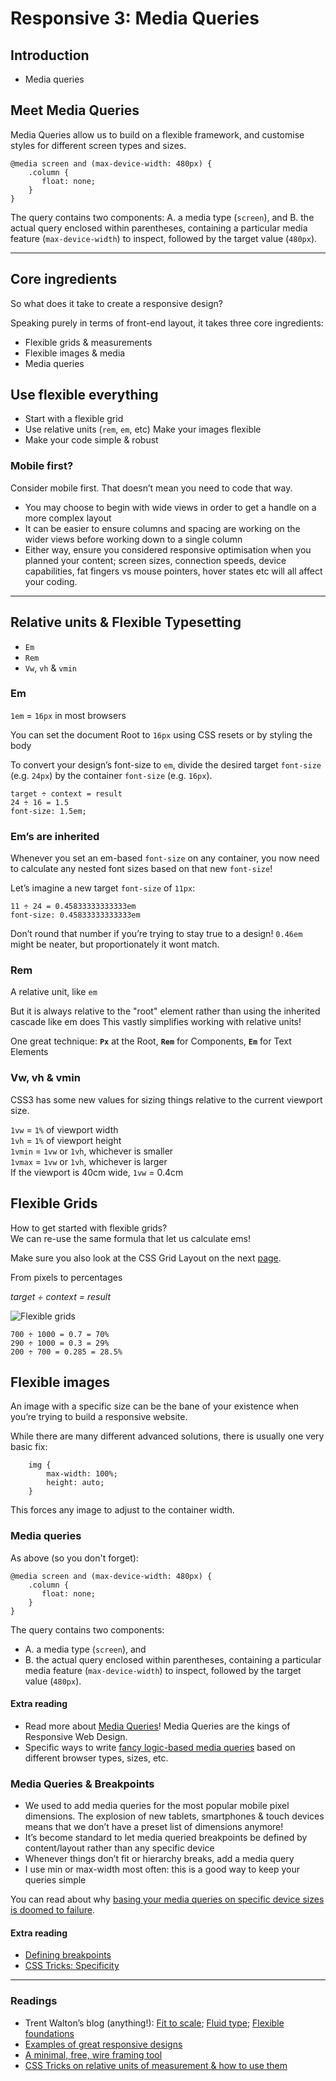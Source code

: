 # Responsive 3: Media Queries



## Introduction

-   Media queries



## Meet Media Queries
Media Queries allow us to build on a flexible framework, and customise styles for different screen types and sizes.

```
@media screen and (max-device-width: 480px) {
    .column {
       float: none;
    } 
}
```
The query contains two components:
A. a media type (`screen`), and
B. the actual query enclosed within parentheses, containing a particular media feature (`max-device-width`) to inspect, followed by the target value (`480px`).

<hr>



## Core ingredients
So what does it take to create a responsive design? 

Speaking purely in terms of front-end layout, it takes three core ingredients:

*   Flexible grids & measurements
*   Flexible images & media
*   Media queries



## Use flexible everything
*   Start with a flexible grid
*   Use relative units (`rem`, `em`, etc) Make your images flexible
*   Make your code simple & robust




### Mobile first?
Consider mobile first. 
That doesn’t mean you need to code that way.

*   You may choose to begin with wide views in order to get a handle on a more complex layout
*   It can be easier to ensure columns and spacing are working on the wider views before working down to a single column
*   Either way, ensure you considered responsive optimisation when you planned your content; screen sizes, connection speeds, device capabilities, fat fingers vs mouse pointers, hover states etc will all affect your coding.

<hr>



## Relative units & Flexible Typesetting
*   `Em`
*   `Rem`
*   `Vw`, `vh` & `vmin`




### Em

`1em` = `16px` in most browsers

You can set the document Root to `16px` using CSS resets or by styling the body

To convert your design’s font-size to `em`, divide the desired target `font-size` (e.g. `24px`) by the container `font-size` (e.g. `16px`).

```
target ÷ context = result
24 ÷ 16 = 1.5
font-size: 1.5em;
```



### Em’s are inherited

Whenever you set an em-based `font-size` on any container, you now need to calculate any nested font sizes based on that new `font-size`!

Let’s imagine a new target `font-size` of `11px`:

```
11 ÷ 24 = 0.45833333333333em
font-size: 0.45833333333333em
```

Don’t round that number if you’re trying to stay true to a design! `0.46em` might be neater, but proportionately it wont match.



### Rem
A relative unit, like `em`

But it is always relative to the "root" element rather than using the inherited cascade like em does
This vastly simplifies working with relative units!

One great technique:
**`Px`** at the Root, **`Rem`** for Components, **`Em`** for Text Elements



### Vw, vh & vmin
CSS3 has some new values for sizing things relative to the current viewport size.

`1vw` = `1%` of viewport width  
`1vh` = `1%` of viewport height  
`1vmin` = `1vw` or `1vh`, whichever is smaller  
`1vmax` = `1vw` or `1vh`, whichever is larger  
If the viewport is 40cm wide, `1vw` = 0.4cm  



## Flexible Grids
How to get started with flexible grids?  
We can re-use the same formula that let us calculate ems!

Make sure you also look at the CSS Grid Layout on the next [page](../responsive-4/). 

From pixels to percentages

_target ÷ context = result_

![Flexible grids](images/responsive-2-grids.png)

`700 ÷ 1000 = 0.7 = 70%`  
`290 ÷ 1000 = 0.3 = 29%`  
`200 ÷ 700 = 0.285 = 28.5%`

## Flexible images

An image with a specific size can be the bane of your existence when you’re trying to build a responsive website.

While there are many different advanced solutions, there is usually one very basic fix:

```
    img { 
        max-width: 100%; 
        height: auto;
    }
```
This forces any image to adjust to the container width.



### Media queries

As above (so you don't forget):

```
@media screen and (max-device-width: 480px) {
    .column {
       float: none;
    } 
}
```
The query contains two components:

- A. a media type (`screen`), and
- B. the actual query enclosed within parentheses, containing a particular media feature (`max-device-width`) to inspect, followed by the target value (`480px`).



#### Extra reading
*   Read more about [Media Queries](https://css-tricks.com/snippets/css/media-queries-for-standard-devices/)! Media Queries are the kings of Responsive Web Design.
*   Specific ways to write [fancy logic-based media queries](https://css-tricks.com/logic-in-media-queries/) based on different browser types, sizes, etc.




### Media Queries & Breakpoints
*   We used to add media queries for the most popular mobile pixel dimensions. The explosion of new tablets, smartphones & touch devices means that we don’t have a preset list of dimensions anymore!
*   It’s become standard to let media queried breakpoints be defined by content/layout rather than any specific device
*   Whenever things don’t fit or hierarchy breaks, add a media query
*   I use min or max-width most often: this is a good way to keep your queries simple

You can read about why [basing your media queries on specific device sizes is doomed to failure](https://responsivedesign.is/articles/why-you-dont-need-device-specific-breakpoints). 




#### Extra reading
* [Defining breakpoints](https://responsivedesign.is/strategy/page-layout/defining-breakpoints/)
* [CSS Tricks: Specificity ](https://css-tricks.com/specifics-on-css-specificity/)



<hr>



### Readings
*   Trent Walton’s blog (anything!): [Fit to scale](http://trentwalton.com/2011/05/10/fit-to-scale/); [Fluid type](http://trentwalton.com/2012/06/19/fluid-type/); [Flexible foundations](http://trentwalton.com/2013/01/07/flexible-foundations/)
*   [Examples of great responsive designs](http://mediaqueri.es/)
*   [A minimal, free, wire framing tool](https://wireframe.cc/)
*   [CSS Tricks on relative units of measurement & how to use them](https://css-tricks.com/rems-ems/)






